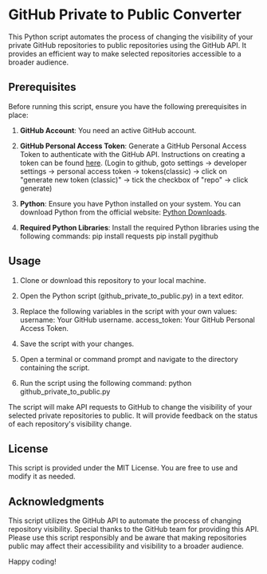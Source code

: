 # GitHub Private to Public Converter
This Python script automates the process of changing the visibility of your private GitHub repositories to public repositories using the GitHub API. It provides an efficient way to make selected repositories accessible to a broader audience.

## Prerequisites
Before running this script, ensure you have the following prerequisites in place:

1. **GitHub Account**: You need an active GitHub account.

2. **GitHub Personal Access Token**: Generate a GitHub Personal Access Token to authenticate with the GitHub API. Instructions on creating a token can be found [here](https://docs.github.com/en/authentication/keeping-your-account-and-data-secure/creating-a-personal-access-token). (Login to github, goto settings -> developer settings -> personal access token -> tokens(classic) -> click on "generate new token (classic)" -> tick the checkbox of "repo" -> click generate)

3. **Python**: Ensure you have Python installed on your system. You can download Python from the official website: [Python Downloads](https://www.python.org/downloads/).

4. **Required Python Libraries**: Install the required Python libraries using the following commands:
   pip install requests
   pip install pygithub

## Usage
1. Clone or download this repository to your local machine.

2. Open the Python script (github_private_to_public.py) in a text editor.

3. Replace the following variables in the script with your own values:
   username: Your GitHub username.
   access_token: Your GitHub Personal Access Token.

4. Save the script with your changes.

5. Open a terminal or command prompt and navigate to the directory containing the script.

6. Run the script using the following command:
   python github_private_to_public.py

The script will make API requests to GitHub to change the visibility of your selected private repositories to public. It will provide feedback on the status of each repository's visibility change.

## License
This script is provided under the MIT License. You are free to use and modify it as needed.

## Acknowledgments
This script utilizes the GitHub API to automate the process of changing repository visibility. Special thanks to the GitHub team for providing this API.
Please use this script responsibly and be aware that making repositories public may affect their accessibility and visibility to a broader audience.

Happy coding!
